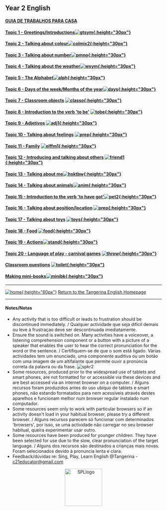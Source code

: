 ## Year 2 English

#### [GUIA DE TRABALHOS PARA CASA](https://tangerina-pt.github.io/English/TPCB)

#### [Topic 1 - Greetings/Introductions](https://tangerina-pt.github.io/English/Greetings_B)[![gtsym](https://1blockatatime.github.io/English/images/gtsym.PNG){:height="30px"}](https://tangerina-pt.github.io/English/Greetings_B)

#### [Topic 2 - Talking about colour](https://tangerina-pt.github.io/English/Colours_B)[![colmix2](https://1blockatatime.github.io/English/images/colmix2.png){:height="30px"}](https://tangerina-pt.github.io/English/Colours_B)

#### [Topic 3 - Talking about number](https://tangerina-pt.github.io/English/Number_B)[![pmno](https://1blockatatime.github.io/English/images/pmno.PNG){:height="30px"}](https://tangerina-pt.github.io/English/Number_B)

#### [Topic 4 - Talking about the weather](https://tangerina-pt.github.io/English/Weather_B)[![wsym](https://1blockatatime.github.io/English/images/wsym.PNG){:height="30px"}](https://tangerina-pt.github.io/English/Weather_B)   

#### [Topic 5 - The Alphabet](https://tangerina-pt.github.io/English/Alphabet_B)[![alph](https://1blockatatime.github.io/English/images/alph.png){:height="30px"}](https://tangerina-pt.github.io/English/Alphabet_B)

#### [Topic 6 - Days of the week/Months of the year](https://tangerina-pt.github.io/English/Calendar_B)[![days](https://1blockatatime.github.io/English/images/days.PNG){:height="30px"}](https://tangerina-pt.github.io/English/Calendar_B)

#### [Topic 7 - Classroom objects](https://tangerina-pt.github.io/English/Classroom_Objects_B) [![classo](https://1blockatatime.github.io/English/images/classo.png){:height="30px"}](https://tangerina-pt.github.io/English/Classroom_Objects_B)  

#### [Topic 8 - Introduction to the verb 'to be'](https://tangerina-pt.github.io/English/To_Be) [![tobe](https://1blockatatime.github.io/English/images2/vtobe.JPG){:height="30px"}](https://tangerina-pt.github.io/English/To_Be)

#### [Topic 9 - Adjetivos](https://tangerina-pt.github.io/English/ADJ1) [![adj1](https://1blockatatime.github.io/English/images2/sh_tall.JPG){:height="30px"}](https://tangerina-pt.github.io/English/ADJ1)  

#### [Topic 10 - Talking about feelings](https://tangerina-pt.github.io/English/Feelings_B) [![prep](https://1blockatatime.github.io/English/images/hoyt.png){:height="30px"}](https://tangerina-pt.github.io/English/Feelings_B)

#### [Topic 11 - Family](https://tangerina-pt.github.io/English/Family_B) [![elffm1](https://1blockatatime.github.io/English/images/elffm1.png){:height="30px"}](https://tangerina-pt.github.io/English/Family_B)

#### [Topic 12 - Introducing and talking about others](https://tangerina-pt.github.io/English/Intro_B) [![friend1](https://1blockatatime.github.io/English/images2/friend1.jpg){:height="30px"}](https://tangerina-pt.github.io/English/Intro_B)

#### [Topic 13 - Talking about me](https://tangerina-pt.github.io/English/Body_Parts_B)[![hsktbw](https://1blockatatime.github.io/English/images/hsktbw.jpg){:height="30px"}](https://tangerina-pt.github.io/English/Body_Parts_B)

#### [Topic 14 - Talking about animals](https://tangerina-pt.github.io/English/Animals_B)[![anim](https://1blockatatime.github.io/English/images/anim.PNG){:height="30px"}](https://tangerina-pt.github.io/English/Animals_B)

#### [Topic 15 - Introduction to the verb 'to have got'](https://tangerina-pt.github.io/English/To_Have_Got)[![pet2](https://1blockatatime.github.io/English/images/pet2.PNG){:height="30px"}](https://tangerina-pt.github.io/English/To_Have_Got)

#### [Topic 16 - Talking about position/location](https://tangerina-pt.github.io/English/Prep_Place_B) [![prep](https://1blockatatime.github.io/English/images/prep_y2.png){:height="30px"}](https://tangerina-pt.github.io/English/Prep_Place_B)

#### [Topic 17 - Talking about toys](https://tangerina-pt.github.io/English/Toys_B) [![toys](https://1blockatatime.github.io/English/images/toys.PNG){:height="30px"}](https://tangerina-pt.github.io/English/Toys_B)  

#### [Topic 18 - Food](https://tangerina-pt.github.io/English/Food_B) [![food](https://1blockatatime.github.io/English/images/food.PNG){:height="30px"}](https://tangerina-pt.github.io/English/Food_B)  

#### [Topic 19 - Actions](https://tangerina-pt.github.io/English/Actions_B)[![stand](https://1blockatatime.github.io/English/images/stand.png){:height="30px"}](https://tangerina-pt.github.io/English/Actions_B)  

#### [Topic 20 - Language of play - carnival games](https://tangerina-pt.github.io/English/Carnival_B) [![throw](https://1blockatatime.github.io/English/images2/throw.png){:height="30px"}](https://tangerina-pt.github.io/English/Carnival_B)

#### [Classroom questions](https://tangerina-pt.github.io/English/Classroom_Q_B) [![toilet](https://1blockatatime.github.io/English/images/toilet.png){:height="30px"}](https://tangerina-pt.github.io/English/Classroom_Q_B)

#### [Making mini-books](https://tangerina-pt.github.io/English/minibooks)[![minibk](https://1blockatatime.github.io/English/images2/mk_mini_bks.png){:height="30px"}](https://tangerina-pt.github.io/English/minibooks)  

<!--#### [Topic 17 - Talking about others: his/her (o dele/a dela); he/she (ele/ela)](https://tangerina-pt.github.io/English/Others_B)-->

***
[![home](https://1blockatatime.github.io/English/images/home.png){:height="60px"}](https://tangerina-pt.github.io/English) [Return to the Tangerina English Homepage](https://tangerina-pt.github.io/English)  

***

#### Notes/Notas
* Any activity that is too difficult or leads to frustration should be discontinued immediately. / Qualquer actividade que seja difícil demais ou leve à frustraçao deve ser descontinuada imediatamente.
* Ensure the sound is switched on. Many activities have a voiceover, a listening comprehension component or a button with a picture of a speaker that enables the user to hear the correct pronunciation for the word or the sentence. / Certifiquem-se de que o som está ligado. Várias actividades tem um enunciado, uma componente auditiva ou um botão com uma imagem de um altifalante que permite ouvir a pronúncia correta da palavra ou da frase. ![spkr2](/images/spkr2.PNG)
* Some resources, produced prior to the widespread use of tablets and smart phones, are not formatted for or accessible via these devices and are best accessed via an internet browser on a computer. / Alguns recursos foram produzidos antes do uso ubíquo de tablets e smart phones, não estando formatados para nem acessíveis através destes aparelhos e funcionam melhor num browser regular instalado num computador.
* Some resources seem only to work with particular browsers so if an activity doesn't load in your habitual browser, please try a different browser. / Alguns recursos parecem só funcionar com determinados 'browsers', por isso, se uma actividade não carregar no seu browser habitual, queira experimentar usar outro.
* Some resources have been produced for younger children. They have been selected for use due to the slow, clear pronunciation of the target language.  / Alguns dos recursos são destinados a crianças mais novas. Foram selecionados devido à pronuncia lenta e clara.
* Feedback/dúvidas re: Sing, Play, Learn English @Tangerina - c21educator@gmail.com  
<p align="center">
<img width="120" src="https://1blockatatime.github.io/English/images2/spl_logo.png" alt="SPLlogo">
</p>
